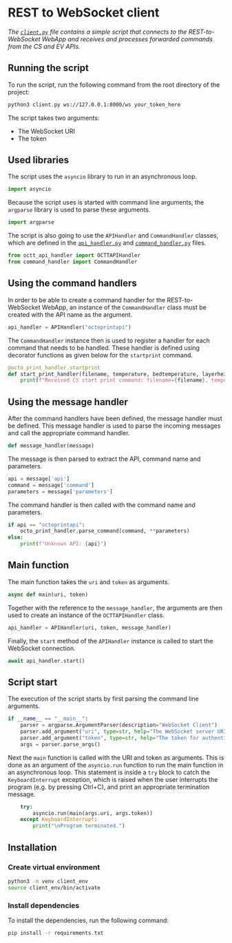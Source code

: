 # REST to WebSocket client  

_The [`client.py`](client.py) file contains a simple script that connects to the REST-to-WebSocket WebApp and receives and processes forwarded commands from the CS and EV APIs._

## Running the script

To run the script, run the following command from the root directory of the project:

```bash
python3 client.py ws://127.0.0.1:8000/ws your_token_here
```

The script takes two arguments:
- The WebSocket URI
- The token

## Used libraries

The script uses the `asyncio` library to run in an asynchronous loop.

```python
import asyncio
```

Because the script uses is started with command line arguments, the `argparse` library is used to parse these arguments.

```python
import argparse
```

The script is also going to use the `APIHandler` and `CommandHandler` classes, which are defined in the [`api_handler.py`](api_handler.md) and [`command_handler.py`](command_handler.md) files.

```python
from octt_api_handler import OCTTAPIHandler
from command_handler import CommandHandler
```

## Using the command handlers

In order to be able to create a command handler for the REST-to-WebSocket WebApp, an instance of the `CommandHandler` class must be created with the API name as the argument.

```python
api_handler = APIHandler("octoprintapi")
```

The `CommandHandler` instance then is used to register a handler for each command that needs to be handled. These handler is defined using decorator functions as given below for the `startprint` command.

```python
@octo_print_handler.startprint
def start_print_handler(filename, temperature, bedtemperature, layerheight, printspeed):
    print(f"Received CS start print command: filename={filename}, temperature={temperature}, bedtemperature={bedtemperature}, layerheight={layerheight}, printspeed={printspeed}")
```

## Using the message handler

After the command handlers have been defined, the message handler must be defined. This message handler is used to parse the incoming messages and call the appropriate command handler.

```python
def message_handler(message)
```

The message is then parsed to extract the API, command name and parameters.

```python
api = message['api']
command = message['command']
parameters = message['parameters']
```

The command handler is then called with the command name and parameters.

```python
if api == "octoprintapi":
    octo_print_handler.parse_command(command, **parameters)
else:
    print(f"Unknown API: {api}")
```

## Main function

The main function takes the `uri` and `token` as arguments.

```python
async def main(uri, token)
```

Together with the reference to the `message_handler`, the arguments are then used to create an instance of the `OCTTAPIHandler` class.

```python
api_handler = APIHandler(uri, token, message_handler)
```

Finally, the `start` method of the `APIHandler` instance is called to start the WebSocket connection.

```python
await api_handler.start()
```

## Script start

The execution of the script starts by first parsing the command line arguments.

```python
if __name__ == "__main__":
    parser = argparse.ArgumentParser(description="WebSocket Client")
    parser.add_argument("uri", type=str, help="The WebSocket server URI")
    parser.add_argument("token", type=str, help="The token for authentication")
    args = parser.parse_args()
```

Next the `main` function is called with the URI and token as arguments. This is done as an argument of the `asyncio.run` function to run the main function in an asynchronous loop. This statement is inside a `try` block to catch the `KeyboardInterrupt` exception, which is raised when the user interrupts the program (e.g. by pressing Ctrl+C), and print an appropriate termination message.

```python
    try:
        asyncio.run(main(args.uri, args.token))
    except KeyboardInterrupt:
        print("\nProgram terminated.")
```

## Installation

### Create virtual environment

```bash
python3 -m venv client_env
source client_env/bin/activate
```

### Install dependencies

To install the dependencies, run the following command:

```bash
pip install -r requirements.txt
```